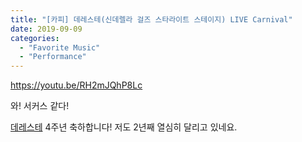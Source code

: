 ```yaml
---
title: "[카피] 데레스테(신데렐라 걸즈 스타라이트 스테이지) LIVE Carnival"
date: 2019-09-09
categories: 
  - "Favorite Music"
  - "Performance"
---
```


https://youtu.be/RH2mJQhP8Lc

와! 서커스 같다!

[데레스테](https://twitter.com/imascg_stage) 4주년 축하합니다! 저도 2년째 열심히 달리고 있네요.
